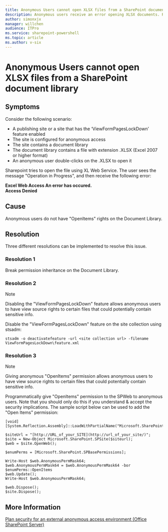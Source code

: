 ```yaml
---
title: Anonymous Users cannot open XLSX files from a SharePoint document library
description: Anonymous users receive an error opening XLSX documents. Resolution is to break inheritance on the document library OR to give them "OpenItems" permission on the site.
author: simonxjx
manager: willchen
audience: ITPro
ms.service: sharepoint-powershell
ms.topic: article
ms.author: v-six
---
```


# Anonymous Users cannot open XLSX files from a SharePoint document library  

##  Symptoms  

Consider the following scenario:  

- A publishing site or a site that has the ‘ViewFormPagesLockDown’ feature enabled    
- The site is configured for anonymous access   
- The site contains a document library    
- The document library contains a file with extension .XLSX (Excel 2007 or higher format)   
- An anonymous user double-clicks on the .XLSX to open it     

Sharepoint tries to open the file using XL Web Service. The user sees the message "Operation in Progress", and then receive the following error:

**Excel Web Access An error has occured.**  
**Access Denied**

##  Cause  

Anonymous users do not have "OpenItems" rights on the Document Library.  

##  Resolution  

Three different resolutions can be implemented to resolve this issue.  

### Resolution 1   

Break permission inheritance on the Document Library.  

### Resolution 2  

> [!NOTE]
> Disabling the "ViewFormPagesLockDown" feature allows anonymous users to have view source rights to certain files that could potentially contain sensitive info.  

Disable the "ViewFormPagesLockDown" feature on the site collection using stsadm:  

```
stsadm -o deactivatefeature -url <site collection url> -filename ViewFormPagesLockDown\feature.xml
```

### Resolution 3

> [!NOTE]
> Giving anonymous "OpenItems" permission allows anonymous users to have view source rights to certain files that could potentially contain sensitive info.  

Programmatically give "OpenItems" permission to the SPWeb to anonymous users. Note that you should only do this if you understand & accept the security implications. The sample script below can be used to add the "Open Items" permission:  

```
[void][System.Reflection.Assembly]::LoadWithPartialName("Microsoft.SharePoint")  

$siteUrl = "[http://URL_of_your_SITE](http://url_of_your_site/)";  
$site = New-Object Microsoft.SharePoint.SPSite($siteurl);  
$web = $site.OpenWeb();  

$enumPerms = [Microsoft.SharePoint.SPBasePermissions];  

Write-Host $web.AnonymousPermMask64;  
$web.AnonymousPermMask64 = $web.AnonymousPermMask64 -bor $enumPerms::OpenItems  
$web.Update();  
Write-Host $web.AnonymousPermMask64;  

$web.Dispose();  
$site.Dispose();  
```

##  More Information  

[Plan security for an external anonymous access environment (Office SharePoint Server)](http://technet.microsoft.com/library/cc263468%28office.12%29.aspx)
